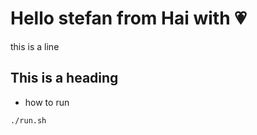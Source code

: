 # Hello stefan from Hai with 💗

this is a line

## This is a heading

* how to run
```sh
./run.sh
```
